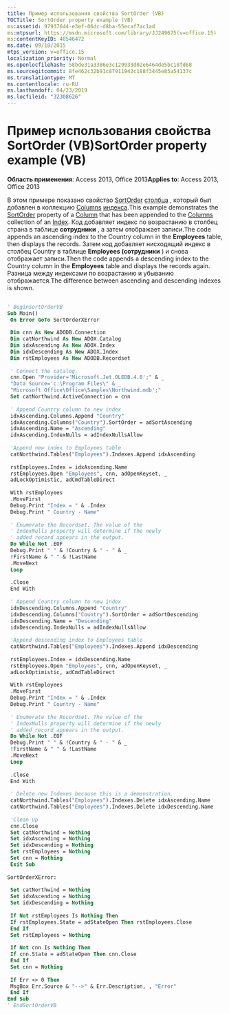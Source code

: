 ```yaml
---
title: Пример использования свойства SortOrder (VB)
TOCTitle: SortOrder property example (VB)
ms:assetid: 97937644-e3ef-06dc-d8ba-55ecaf7ac1ad
ms:mtpsurl: https://msdn.microsoft.com/library/JJ249675(v=office.15)
ms:contentKeyID: 48546472
ms.date: 09/18/2015
mtps_version: v=office.15
localization_priority: Normal
ms.openlocfilehash: 58bde31a3386e3c129933d02e6464de5bc18fd68
ms.sourcegitcommit: 8fe462c32b91c87911942c188f3445e85a54137c
ms.translationtype: MT
ms.contentlocale: ru-RU
ms.lasthandoff: 04/23/2019
ms.locfileid: "32308626"
---
```

# <a name="sortorder-property-example-vb"></a><span data-ttu-id="dd9ad-102">Пример использования свойства SortOrder (VB)</span><span class="sxs-lookup"><span data-stu-id="dd9ad-102">SortOrder property example (VB)</span></span>

<span data-ttu-id="dd9ad-103">**Область применения**: Access 2013, Office 2013</span><span class="sxs-lookup"><span data-stu-id="dd9ad-103">**Applies to**: Access 2013, Office 2013</span></span>

<span data-ttu-id="dd9ad-104">В этом примере показано свойство [SortOrder](sortorder-property-adox.md) [столбца](column-object-adox.md) , который был добавлен в коллекцию [Columns](columns-collection-adox.md) [индекса](index-object-adox.md).</span><span class="sxs-lookup"><span data-stu-id="dd9ad-104">This example demonstrates the [SortOrder](sortorder-property-adox.md) property of a [Column](column-object-adox.md) that has been appended to the [Columns](columns-collection-adox.md) collection of an [Index](index-object-adox.md).</span></span> <span data-ttu-id="dd9ad-105">Код добавляет индекс по возрастанию в столбец страна в таблице **сотрудники** , а затем отображает записи.</span><span class="sxs-lookup"><span data-stu-id="dd9ad-105">The code appends an ascending index to the Country column in the **Employees** table, then displays the records.</span></span> <span data-ttu-id="dd9ad-106">Затем код добавляет нисходящий индекс в столбец Country в таблице **Employees (сотрудники** ) и снова отображает записи.</span><span class="sxs-lookup"><span data-stu-id="dd9ad-106">Then the code appends a descending index to the Country column in the **Employees** table and displays the records again.</span></span> <span data-ttu-id="dd9ad-107">Разница между индексами по возрастанию и убыванию отображается.</span><span class="sxs-lookup"><span data-stu-id="dd9ad-107">The difference between ascending and descending indexes is shown.</span></span>


```vb 
 
' BeginSortOrderVB 
Sub Main() 
 On Error GoTo SortOrderXError 
 
 Dim cnn As New ADODB.Connection 
 Dim catNorthwind As New ADOX.Catalog 
 Dim idxAscending As New ADOX.Index 
 Dim idxDescending As New ADOX.Index 
 Dim rstEmployees As New ADODB.Recordset 
 
 ' Connect the catalog. 
 cnn.Open "Provider='Microsoft.Jet.OLEDB.4.0';" & _ 
 "Data Source='c:\Program Files\" & _ 
 "Microsoft Office\Office\Samples\Northwind.mdb';" 
 Set catNorthwind.ActiveConnection = cnn 
 
 ' Append Country column to new index 
 idxAscending.Columns.Append "Country" 
 idxAscending.Columns("Country").SortOrder = adSortAscending 
 idxAscending.Name = "Ascending" 
 idxAscending.IndexNulls = adIndexNullsAllow 
 
 'Append new index to Employees table 
 catNorthwind.Tables("Employees").Indexes.Append idxAscending 
 
 rstEmployees.Index = idxAscending.Name 
 rstEmployees.Open "Employees", cnn, adOpenKeyset, _ 
 adLockOptimistic, adCmdTableDirect 
 
 With rstEmployees 
 .MoveFirst 
 Debug.Print "Index = " & .Index 
 Debug.Print " Country - Name" 
 
 ' Enumerate the Recordset. The value of the 
 ' IndexNulls property will determine if the newly 
 ' added record appears in the output. 
 Do While Not .EOF 
 Debug.Print " " & !Country & " - " & _ 
 !FirstName & " " & !LastName 
 .MoveNext 
 Loop 
 
 .Close 
 End With 
 
 ' Append Country column to new index 
 idxDescending.Columns.Append "Country" 
 idxDescending.Columns("Country").SortOrder = adSortDescending 
 idxDescending.Name = "Descending" 
 idxDescending.IndexNulls = adIndexNullsAllow 
 
 'Append descending index to Employees table 
 catNorthwind.Tables("Employees").Indexes.Append idxDescending 
 
 rstEmployees.Index = idxDescending.Name 
 rstEmployees.Open "Employees", cnn, adOpenKeyset, _ 
 adLockOptimistic, adCmdTableDirect 
 
 With rstEmployees 
 .MoveFirst 
 Debug.Print "Index = " & .Index 
 Debug.Print " Country - Name" 
 
 ' Enumerate the Recordset. The value of the 
 ' IndexNulls property will determine if the newly 
 ' added record appears in the output. 
 Do While Not .EOF 
 Debug.Print " " & !Country & " - " & _ 
 !FirstName & " " & !LastName 
 .MoveNext 
 Loop 
 
 .Close 
 End With 
 
 ' Delete new Indexes because this is a demonstration. 
 catNorthwind.Tables("Employees").Indexes.Delete idxAscending.Name 
 catNorthwind.Tables("Employees").Indexes.Delete idxDescending.Name 
 
 'Clean up 
 cnn.Close 
 Set catNorthwind = Nothing 
 Set idxAscending = Nothing 
 Set idxDescending = Nothing 
 Set rstEmployees = Nothing 
 Set cnn = Nothing 
 Exit Sub 
 
SortOrderXError: 
 
 Set catNorthwind = Nothing 
 Set idxAscending = Nothing 
 Set idxDescending = Nothing 
 
 If Not rstEmployees Is Nothing Then 
 If rstEmployees.State = adStateOpen Then rstEmployees.Close 
 End If 
 Set rstEmployees = Nothing 
 
 If Not cnn Is Nothing Then 
 If cnn.State = adStateOpen Then cnn.Close 
 End If 
 Set cnn = Nothing 
 
 If Err <> 0 Then 
 MsgBox Err.Source & "-->" & Err.Description, , "Error" 
 End If 
End Sub 
' EndSortOrderVB 
```

